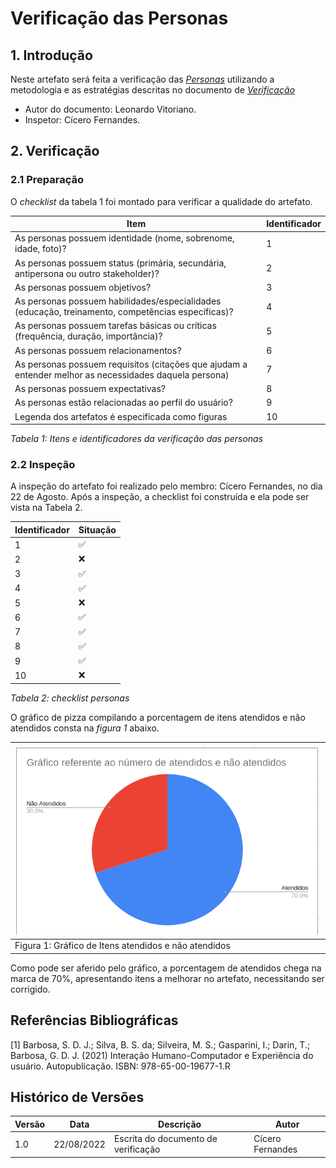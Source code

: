 # Verificação das Personas

## 1. Introdução

Neste artefato será feita a verificação das
[_Personas_](/analise_de_requisitos/personas.md) utilizando a metodologia e as estratégias descritas no documento
de [_Verificação_](analise/verif_principal.md)

- Autor do documento: Leonardo Vitoriano.
- Inspetor: Cícero Fernandes.

## 2. Verificação

### 2.1 Preparação

O _checklist_ da tabela 1 foi montado para verificar a qualidade do artefato.

| Item                                                                                                   | Identificador |
| ------------------------------------------------------------------------------------------------------ | ------------- |
| As personas possuem identidade (nome, sobrenome, idade, foto)?                                         | 1             |
| As personas possuem status (primária, secundária, antipersona ou outro stakeholder)?                   | 2             |
| As personas possuem objetivos?                                                                         | 3             |
| As personas possuem habilidades/especialidades (educação, treinamento, competências específicas)?      | 4             |
| As personas possuem tarefas básicas ou críticas (frequência, duração, importância)?                    | 5             |
| As personas possuem relacionamentos?                                                                   | 6             |
| As personas possuem requisitos (citações que ajudam a entender melhor as necessidades daquela persona) | 7             |
| As personas possuem expectativas?                                                                      | 8             |
| As personas estão relacionadas ao perfil do usuário?                                                   | 9             |
| Legenda dos artefatos é especificada como figuras                                                      | 10            |

_Tabela 1: Itens e identificadores da verificação das personas_

### 2.2 Inspeção

A inspeção do artefato foi realizado pelo membro: Cícero Fernandes, no dia 22 de Agosto. Após a inspeção, a checklist foi construída e ela pode ser vista na Tabela 2.

| Identificador | Situação |
| ------------- | -------- |
| 1             | ✅       |
| 2             | ❌       |
| 3             | ✅       |
| 4             | ✅       |
| 5             | ❌       |
| 6             | ✅       |
| 7             | ✅       |
| 8             | ✅       |
| 9             | ✅       |
| 10            | ❌       |

_Tabela 2: checklist personas_

O gráfico de pizza compilando a porcentagem de itens atendidos e não atendidos consta na _figura 1_ abaixo.

| ![imagemGráfico](../../_media/graficoPersonasIHC.png) |
| ----------------------------------------------------- |
| Figura 1: Gráfico de Itens atendidos e não atendidos  |

Como pode ser aferido pelo gráfico, a porcentagem de atendidos chega na marca de 70%, apresentando itens a melhorar no artefato, necessitando ser corrigido.

## Referências Bibliográficas

[1] Barbosa, S. D. J.; Silva, B. S. da; Silveira, M. S.; Gasparini, I.; Darin, T.; Barbosa, G. D. J. (2021)
Interação Humano-Computador e Experiência do usuário. Autopublicação. ISBN: 978-65-00-19677-1.R

## Histórico de Versões

| Versão | Data       | Descrição                           | Autor            |
| ------ | ---------- | ----------------------------------- | ---------------- |
| 1.0    | 22/08/2022 | Escrita do documento de verificação | Cícero Fernandes |
